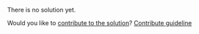 
There is no solution yet.

Would you like to [contribute to the solution](https://github.com/BFEdev/BFE.dev-solutions/blob/main/problem/write-your-own-instanceof_en.md)? [Contribute guideline](https://github.com/BFEdev/BFE.dev-solutions#how-to-contribute)
